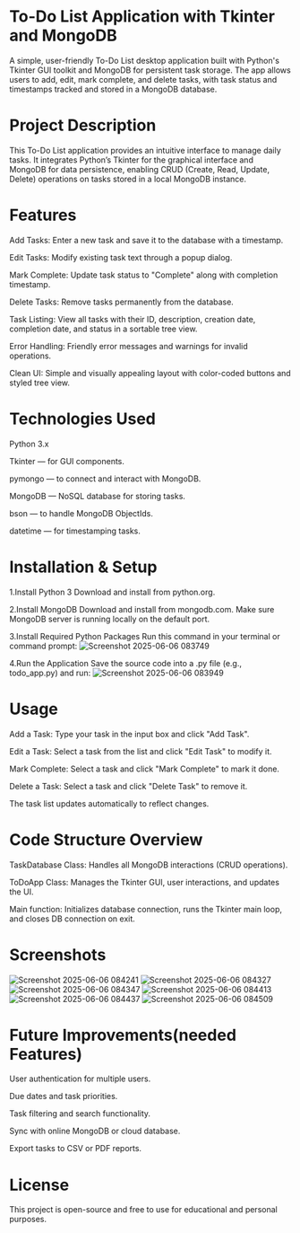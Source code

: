 # To-Do List Application with Tkinter and MongoDB
A simple, user-friendly To-Do List desktop application built with Python's Tkinter GUI toolkit and MongoDB for persistent task storage. The app allows users to add, edit, mark complete, and delete tasks, with task status and timestamps tracked and stored in a MongoDB database.

# Project Description
This To-Do List application provides an intuitive interface to manage daily tasks. It integrates Python’s Tkinter for the graphical interface and MongoDB for data persistence, enabling CRUD (Create, Read, Update, Delete) operations on tasks stored in a local MongoDB instance.

# Features
Add Tasks: Enter a new task and save it to the database with a timestamp.

Edit Tasks: Modify existing task text through a popup dialog.

Mark Complete: Update task status to "Complete" along with completion timestamp.

Delete Tasks: Remove tasks permanently from the database.

Task Listing: View all tasks with their ID, description, creation date, completion date, and status in a sortable tree view.

Error Handling: Friendly error messages and warnings for invalid operations.

Clean UI: Simple and visually appealing layout with color-coded buttons and styled tree view.

# Technologies Used
Python 3.x

Tkinter — for GUI components.

pymongo — to connect and interact with MongoDB.

MongoDB — NoSQL database for storing tasks.

bson — to handle MongoDB ObjectIds.

datetime — for timestamping tasks.

# Installation & Setup
1.Install Python 3
Download and install from python.org.

2.Install MongoDB
Download and install from mongodb.com.
Make sure MongoDB server is running locally on the default port.

3.Install Required Python Packages
Run this command in your terminal or command prompt:
![Screenshot 2025-06-06 083749](https://github.com/user-attachments/assets/d59d7e29-30b2-4248-b994-ce2df98b6683)

4.Run the Application
Save the source code into a .py file (e.g., todo_app.py) and run:
![Screenshot 2025-06-06 083949](https://github.com/user-attachments/assets/5c868aaf-dd37-40b5-8bbc-c7dccc97dd1c)

# Usage
Add a Task: Type your task in the input box and click "Add Task".

Edit a Task: Select a task from the list and click "Edit Task" to modify it.

Mark Complete: Select a task and click "Mark Complete" to mark it done.

Delete a Task: Select a task and click "Delete Task" to remove it.

The task list updates automatically to reflect changes.

# Code Structure Overview
TaskDatabase Class: Handles all MongoDB interactions (CRUD operations).

ToDoApp Class: Manages the Tkinter GUI, user interactions, and updates the UI.

Main function: Initializes database connection, runs the Tkinter main loop, and closes DB connection on exit.

# Screenshots
![Screenshot 2025-06-06 084241](https://github.com/user-attachments/assets/0d9bff28-5764-414f-a156-bbd8f3fa6a38)
![Screenshot 2025-06-06 084327](https://github.com/user-attachments/assets/37f9d487-3ef8-43ee-be51-eb1df2f13631)
![Screenshot 2025-06-06 084347](https://github.com/user-attachments/assets/bddde559-9744-4ed5-ac77-a350fcd19d79)
![Screenshot 2025-06-06 084413](https://github.com/user-attachments/assets/abebf82c-8f7d-4fe7-9f3e-3191c7d32d98)
![Screenshot 2025-06-06 084437](https://github.com/user-attachments/assets/b0e6a4c2-ef19-45e1-9de0-27d0404cf643)
![Screenshot 2025-06-06 084509](https://github.com/user-attachments/assets/ed789455-b6cb-42c3-8e88-41b7ed7009b7)


# Future Improvements(needed Features)
User authentication for multiple users.

Due dates and task priorities.

Task filtering and search functionality.

Sync with online MongoDB or cloud database.

Export tasks to CSV or PDF reports.

# License
This project is open-source and free to use for educational and personal purposes.
